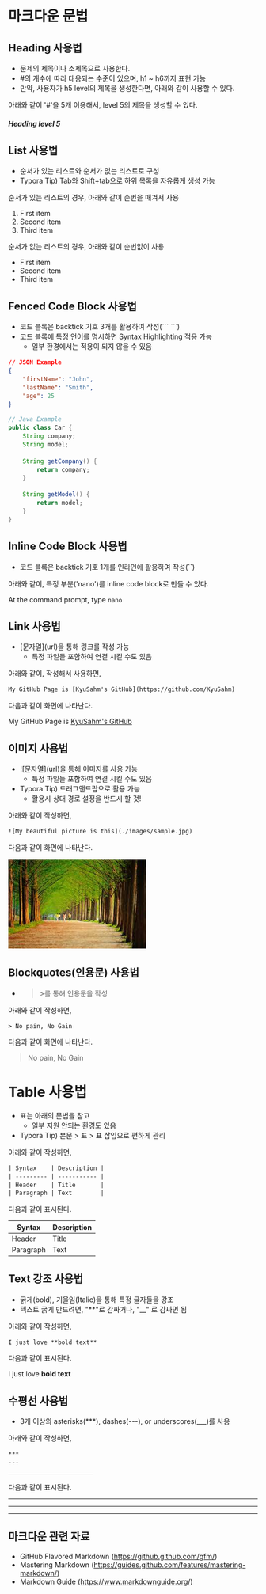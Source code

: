 # 마크다운 문법

## Heading 사용법

- 문제의 제목이나 소제목으로 사용한다.
- #의 개수에 따라 대응되는 수준이 있으며, h1 ~ h6까지 표현 가능
- 만약, 사용자가 h5 level의 제목을 생성한다면, 아래와 같이 사용할 수 있다.

아래와 같이 '#'을 5개 이용해서, level 5의 제목을 생성할 수 있다.

##### Heading level 5



## List 사용법

- 순서가 있는 리스트와 순서가 없는 리스트로 구성
- Typora Tip) Tab와 Shift+tab으로 하위 목록을 자유롭게 생성 가능

순서가 있는 리스트의 경우,  아래와 같이 순번을 매겨서 사용

1. First item
2. Second item
3. Third item

순서가 없는 리스트의 경우, 아래와 같이 순번없이 사용

- First item
- Second item
- Third item



## Fenced Code Block 사용법

- 코드 블록은 backtick 기호 3개를 활용하여 작성(\`\`\` \`\`\`)
- 코드 블록에 특정 언어를 명시하면 Syntax Highlighting  적용 가능
  - 일부 환경에서는 적용이 되지 않을 수 있음

```Json
// JSON Example
{
    "firstName": "John",
    "lastName": "Smith",
    "age": 25
}
```

```java
// Java Example
public class Car {
    String company;
    String model;
    
    String getCompany() {
        return company;
    }
    
    String getModel() {
        return model;
    }
}
```



## Inline Code Block 사용법

- 코드 블록은 backtick 기호 1개를 인라인에 활용하여 작성(``)

아래와 같이, 특정 부분('nano')를 inline code block로 만들 수 있다.

At the command prompt, type `nano`



## Link 사용법

- \[문자열\](url)을 통해 링크를 작성 가능
  - 특정 파일들 포함하여 연결 시킬 수도 있음

아래와 같이, 작성해서 사용하면, 

```html
My GitHub Page is [KyuSahm's GitHub](https://github.com/KyuSahm)
```

다음과 같이 화면에 나타난다.

My GitHub Page is [KyuSahm's GitHub](https://github.com/KyuSahm)



## 이미지 사용법

- \!\[문자열](url)을 통해 이미지를 사용 가능
  - 특정 파일들 포함하여 연결 시킬 수도 있음
- Typora Tip) 드래그앤드랍으로 활용 가능
  - 활용시 상대 경로 설정을 반드시 할 것!

아래와 같이 작성하면,

```Html
![My beautiful picture is this](./images/sample.jpg)
```

다음과 같이 화면에 나타난다.

![My beautiful picture is this](./images/sample.jpg)



## Blockquotes(인용문) 사용법

- > \>를 통해 인용문을 작성

아래와 같이 작성하면,

```Htm
> No pain, No Gain 
```

다음과 같이 화면에 나타난다.

> No pain, No Gain



# Table 사용법

- 표는 아래의 문법을 참고
  - 일부 지원 안되는 환경도 있음
- Typora Tip) 본문 > 표 > 표 삽입으로 편하게 관리

아래와 같이 작성하면, 

```Html
| Syntax    | Description |
| --------- | ----------- |
| Header    | Title       |
| Paragraph | Text        |
```

다음과 같이 표시된다.

| Syntax    | Description |
| --------- | ----------- |
| Header    | Title       |
| Paragraph | Text        |



## Text 강조 사용법

- 굵게(bold), 기울임(Italic)을 통해 특정 글자들을 강조
- 텍스트 굵게 만드려면,  "**"로 감싸거나, "__" 로 감싸면 됨

아래와 같이 작성하면, 

```Html
I just love **bold text**
```

다음과 같이 표시된다.

I just love **bold text**



## 수평선 사용법

- 3개 이상의 asterisks(***), dashes(---), or underscores(___)를 사용

아래와 같이 작성하면, 

```Html
***
---
________________________
```

다음과 같이 표시된다.

***

---

___________________________________



## 마크다운 관련 자료

- GitHub Flavored Markdown (https://github.github.com/gfm/)
- Mastering Markdown (https://guides.github.com/features/mastering-markdown/)
- Markdown Guide (https://www.markdownguide.org/)









